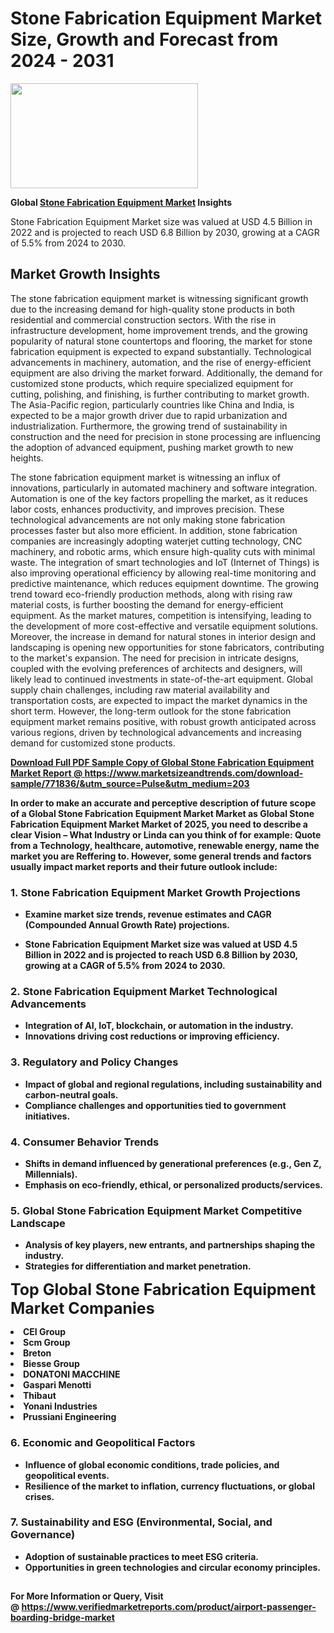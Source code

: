 <H1>Stone Fabrication Equipment Market Size, Growth and Forecast from 2024 - 2031</H1><img class="aligncenter size-medium wp-image-584254" src="https://thirdeyenews.in/wp-content/uploads/2024/09/Global-Market-Research-300x168.jpeg" alt="" width="300" height="168" /><p><strong>Global&nbsp;<a href="https://www.marketsizeandtrends.com/download-sample/771836/&amp;utm_source=Pulse&amp;utm_medium=203">Stone Fabrication Equipment Market</a> Insights</strong></p><p>Stone Fabrication Equipment Market size was valued at USD 4.5 Billion in 2022 and is projected to reach USD 6.8 Billion by 2030, growing at a CAGR of 5.5% from 2024 to 2030.</p><p><h2>Market Growth Insights</h2> <p>The stone fabrication equipment market is witnessing significant growth due to the increasing demand for high-quality stone products in both residential and commercial construction sectors. With the rise in infrastructure development, home improvement trends, and the growing popularity of natural stone countertops and flooring, the market for stone fabrication equipment is expected to expand substantially. Technological advancements in machinery, automation, and the rise of energy-efficient equipment are also driving the market forward. Additionally, the demand for customized stone products, which require specialized equipment for cutting, polishing, and finishing, is further contributing to market growth. The Asia-Pacific region, particularly countries like China and India, is expected to be a major growth driver due to rapid urbanization and industrialization. Furthermore, the growing trend of sustainability in construction and the need for precision in stone processing are influencing the adoption of advanced equipment, pushing market growth to new heights.</p> <p><strong><a href="#"></a></strong></p> <p>The stone fabrication equipment market is witnessing an influx of innovations, particularly in automated machinery and software integration. Automation is one of the key factors propelling the market, as it reduces labor costs, enhances productivity, and improves precision. These technological advancements are not only making stone fabrication processes faster but also more efficient. In addition, stone fabrication companies are increasingly adopting waterjet cutting technology, CNC machinery, and robotic arms, which ensure high-quality cuts with minimal waste. The integration of smart technologies and IoT (Internet of Things) is also improving operational efficiency by allowing real-time monitoring and predictive maintenance, which reduces equipment downtime. The growing trend toward eco-friendly production methods, along with rising raw material costs, is further boosting the demand for energy-efficient equipment. As the market matures, competition is intensifying, leading to the development of more cost-effective and versatile equipment solutions. Moreover, the increase in demand for natural stones in interior design and landscaping is opening new opportunities for stone fabricators, contributing to the market's expansion. The need for precision in intricate designs, coupled with the evolving preferences of architects and designers, will likely lead to continued investments in state-of-the-art equipment. Global supply chain challenges, including raw material availability and transportation costs, are expected to impact the market dynamics in the short term. However, the long-term outlook for the stone fabrication equipment market remains positive, with robust growth anticipated across various regions, driven by technological advancements and increasing demand for customized stone products.</p> <p><strong><a href="#"></p><p><span class=""><strong>Download Full PDF Sample Copy of Global Stone Fabrication Equipment Market Report</strong> @ <a href="https://www.marketsizeandtrends.com/download-sample/771836/&amp;utm_source=Pulse&amp;utm_medium=203" target="_blank">https://www.marketsizeandtrends.com/download-sample/771836/&amp;utm_source=Pulse&amp;utm_medium=203</a></span></p><p>In order to make an accurate and perceptive description of future scope of a Global&nbsp;Stone Fabrication Equipment Market Market as Global&nbsp;Stone Fabrication Equipment Market Market of 2025, you need to describe a clear Vision &ndash; What Industry or Linda can you think of for example: Quote from a Technology, healthcare, automotive, renewable energy, name the market you are Reffering to. However, some general trends and factors usually impact market reports and their future outlook include:</p><h3>1.&nbsp;<strong>Stone Fabrication Equipment Market Growth Projections</strong></h3><ul><li>Examine market size trends, revenue estimates and CAGR (Compounded Annual Growth Rate) projections.</li><li><p>Stone Fabrication Equipment Market size was valued at USD 4.5 Billion in 2022 and is projected to reach USD 6.8 Billion by 2030, growing at a CAGR of 5.5% from 2024 to 2030.</p></li></ul><h3>2.&nbsp;<strong>Stone Fabrication Equipment Market Technological Advancements</strong></h3><ul><li>Integration of AI, IoT, blockchain, or automation in the industry.</li><li>Innovations driving cost reductions or improving efficiency.</li></ul><h3>3.&nbsp;<strong>Regulatory and Policy Changes</strong></h3><ul><li>Impact of global and regional regulations, including sustainability and carbon-neutral goals.</li><li>Compliance challenges and opportunities tied to government initiatives.</li></ul><h3>4.&nbsp;<strong>Consumer Behavior Trends</strong></h3><ul><li>Shifts in demand influenced by generational preferences (e.g., Gen Z, Millennials).</li><li>Emphasis on eco-friendly, ethical, or personalized products/services.</li></ul><h3>5.&nbsp;<strong>Global Stone Fabrication Equipment Market Competitive Landscape</strong></h3><ul><li>Analysis of key players, new entrants, and partnerships shaping the industry.</li><li>Strategies for differentiation and market penetration.</li></ul><p data-pm-slice="1 1 []"><span style="color: inherit; font-family: inherit; font-size: 25px;">Top Global Stone Fabrication Equipment Market Companies</span></p><div class="" data-test-id=""><p><li>CEI Group</li><li> Scm Group</li><li> Breton</li><li> Biesse Group</li><li> DONATONI MACCHINE</li><li> Gaspari Menotti</li><li> Thibaut</li><li> Yonani Industries</li><li> Prussiani Engineering</li></p></div><h3>6.&nbsp;<strong>Economic and Geopolitical Factors</strong></h3><ul><li>Influence of global economic conditions, trade policies, and geopolitical events.</li><li>Resilience of the market to inflation, currency fluctuations, or global crises.</li></ul><h3>7.&nbsp;<strong>Sustainability and ESG (Environmental, Social, and Governance)</strong></h3><ul><li>Adoption of sustainable practices to meet ESG criteria.</li><li>Opportunities in green technologies and circular economy principles.</li></ul><h2><strong style="font-size: 14px;">For More Information or Query, Visit @&nbsp;</strong><a style="background-color: #ffffff; font-size: 14px;" href="https://www.marketsizeandtrends.com/report/stone-fabrication-equipment-market/" target="_blank">https://www.verifiedmarketreports.com/product/airport-passenger-boarding-bridge-market</a></h2>
